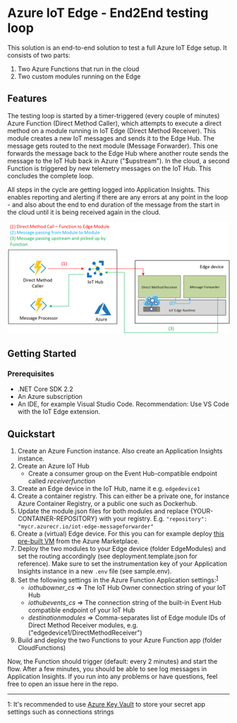 # Azure IoT Edge - End2End testing loop

This solution is an end-to-end solution to test a full Azure IoT Edge setup. It consists of two parts:
1) Two Azure Functions that run in the cloud
2) Two custom modules running on the Edge

## Features

The testing loop is started by a timer-triggered (every couple of minutes) Azure Function (Direct Method Caller), which attempts to execute a direct method on a module running in IoT Edge (Direct Method Receiver).
This module creates a new IoT messages and sends it to the Edge Hub. The message gets routed to the next module (Message Forwarder). This one forwards the message back to the Edge Hub where another route sends the message to the IoT Hub back in Azure ("$upstream").
In the cloud, a second Function is triggered by new telemetry messages on the IoT Hub. This concludes the complete loop.

All steps in the cycle are getting logged into Application Insights. This enables reporting and alerting if there are any errors at any point in the loop - and also about the end to end duration of the message from the start in the cloud until it is being received again in the cloud.

![architecture](Media/architecture_diagram.png?raw=true)

## Getting Started

### Prerequisites

- .NET Core SDK 2.2
- An Azure subscription
- An IDE, for example Visual Studio Code. Recommendation: Use VS Code with the IoT Edge extension.

## Quickstart

1) Create an Azure Function instance. Also create an Application Insights instance.
1) Create an Azure IoT Hub
    * Create a consumer group on the Event Hub-compatible endpoint called *receiverfunction*
1) Create an Edge device in the IoT Hub, name it e.g. `edgedevice1`
1) Create a container registry. This can either be a private one, for instance Azure Container Registry, or a public one such as Dockerhub.
1) Update the module.json files for both modules and replace {YOUR-CONTAINER-REPOSITORY} with your registry. E.g. `"repository": "mycr.azurecr.io/iot-edge-messageforwarder"`
1) Create a (virtual) Edge device. For this you can for example deploy [this pre-built VM](https://azuremarketplace.microsoft.com/en-us/marketplace/apps/microsoft_iot_edge.iot_edge_vm_ubuntu) from the Azure Marketplace.
1) Deploy the two modules to your Edge device (folder EdgeModules) and set the routing accordingly (see deployment.template.json for reference). Make sure to set the instrumentation key of your Application Insights instance in a new `.env` file (see sample.env).
1) Set the following settings in the Azure Function Application settings:<sup>[1](#footnote1)</sup> 
    * *iothubowner_cs*  => The IoT Hub Owner connection string of your IoT Hub
    * *iothubevents_cs* => The connection string of the built-in Event Hub compatible endpoint of your IoT Hub
    * *destinationmodules* => Comma-separates list of Edge module IDs of Direct Method Receiver modules, e.g. ("edgedevice1/DirectMethodReceiver")
1) Build and deploy the two Functions to your Azure Function app (folder CloudFunctions)

Now, the Function should trigger (default: every 2 minutes) and start the flow. After a few minutes, you should be able to see log messages in Application Insights.
If you run into any problems or have questions, feel free to open an issue here in the repo.

---
<a name="footnote1">1</a>: It's recommended to use [Azure Key Vault](https://docs.microsoft.com/en-us/azure/app-service/app-service-key-vault-references) to store your secret app settings such as connections strings
